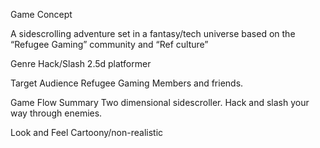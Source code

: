 Game Concept

A sidescrolling adventure set in a fantasy/tech universe based on the “Refugee Gaming” community and “Ref culture”

Genre
Hack/Slash 2.5d platformer

Target Audience
Refugee Gaming Members and friends.

Game Flow Summary
Two dimensional sidescroller. Hack and slash your way through enemies. 

Look and Feel 
Cartoony/non-realistic
